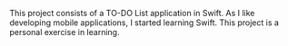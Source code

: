 This project consists of a TO-DO List application in Swift. As I like developing mobile applications, I started learning Swift. This project is a personal exercise in learning.
